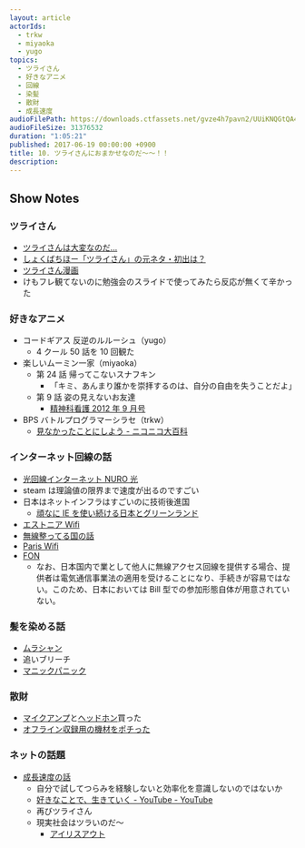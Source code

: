 ```yaml
---
layout: article
actorIds:
  - trkw
  - miyaoka
  - yugo
topics:
  - ツライさん
  - 好きなアニメ
  - 回線
  - 染髪
  - 散財
  - 成長速度
audioFilePath: https://downloads.ctfassets.net/gvze4h7pavn2/UUiKNQGtQA4i6QICSkMMU/8aa8d4178d97bb91b0e2f22d9efb0200/10.mp3
audioFileSize: 31376532
duration: "1:05:21"
published: 2017-06-19 00:00:00 +0900
title: 10. ツライさんにおまかせなのだ～～！！
description:
---
```


## Show Notes

### ツライさん

* [ツライさんは大変なのだ…](https://twitter.com/OrimanGames/status/854595667515195392/)
* [しょくばちほー「ツライさん」の元ネタ・初出は？](https://kimu3.net/20170502/7672)
* [ツライさん漫画](https://twitter.com/i/moments/875263581805133824)
* けもフレ観てないのに勉強会のスライドで使ってみたら反応が無くて辛かった

### 好きなアニメ

* コードギアス 反逆のルルーシュ（yugo）
  * 4 クール 50 話を 10 回観た
* 楽しいムーミン一家（miyaoka）
  * 第 24 話 帰ってこないスナフキン
    * 「キミ、あんまり誰かを崇拝するのは、自分の自由を失うことだよ」
  * 第 9 話 姿の見えないお友達
    * [精神科看護 2012 年 9 月号](https://www.amazon.co.jp/dp/4862941443)
* BPS バトルプログラマーシラセ（trkw）
  * [見なかったことにしよう - ニコニコ大百科](http://dic.nicovideo.jp/a/%E8%A6%8B%E3%81%AA%E3%81%8B%E3%81%A3%E3%81%9F%E3%81%93%E3%81%A8%E3%81%AB%E3%81%97%E3%82%88%E3%81%86)

### インターネット回線の話

* [光回線インターネット NURO 光](https://www.nuro.jp/hikari/)
* steam は理論値の限界まで速度が出るのですごい
* 日本はネットインフラはすごいのに技術後進国
  * [頑なに IE を使い続ける日本とグリーンランド](http://gigazine.net/news/20160726-web-browser-popularity/)
* [エストニア Wifi](https://japan.cnet.com/article/20090916/)
* [無線整ってる国の話](http://mobell.hatenablog.com/entry/2014/05/20/194022)
* [Paris Wifi](http://www.paris.fr/wifi)
* [FON](https://ja.wikipedia.org/wiki/FON)
  * なお、日本国内で業として他人に無線アクセス回線を提供する場合、提供者は電気通信事業法の適用を受けることになり、手続きが容易ではない。このため、日本においては Bill 型での参加形態自体が用意されていない。

### 髪を染める話

* [ムラシャン](https://www.google.co.jp/search?q=ムラシャン)
* 追いブリーチ
* [マニックパニック](http://www.manicpanic.jp/all-colors)

### 散財

* [マイクアンプ](https://www.amazon.co.jp/dp/B00008B5DL/)と[ヘッドホン](https://www.amazon.co.jp/dp/B000AJIF4E/)買った
* [オフライン収録用の機材をポチった](https://www.zoom.co.jp/ja/products/field-video-recording/field-recording/h6-handy-recorder)

### ネットの話題

* [成長速度の話](http://fromdusktildawn.hatenablog.com/entry/2017/06/15/184452)
  * 自分で試してつらみを経験しないと効率化を意識しないのではないか
  * [好きなことで、生きていく - YouTube - YouTube](https://www.youtube.com/watch?v=fIhLHQ2tXQM)
  * 再びツライさん
  * 現実社会はツラいのだ〜
    * [アイリスアウト](https://twitter.com/ui_nyan/status/875502076746317824)

